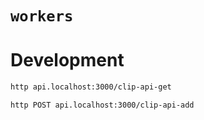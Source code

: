 # `workers`

# Development

```sh
http api.localhost:3000/clip-api-get

http POST api.localhost:3000/clip-api-add
```

